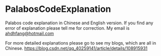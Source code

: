 # PalabosCodeExplanation
Palabos code explanation in Chinese and English version.
If you find any error of explanation please tell me for correction.
My email is ahdhfang@hotmail.com

For more detailed explanations please go to see my blogs, which are all in Chinese.
https://blog.csdn.net/qq_40259141/article/details/108915931
